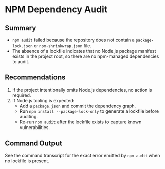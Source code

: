 # NPM Dependency Audit

## Summary
- `npm audit` failed because the repository does not contain a `package-lock.json` or `npm-shrinkwrap.json` file.
- The absence of a lockfile indicates that no Node.js package manifest exists in the project root, so there are no npm-managed dependencies to audit.

## Recommendations
1. If the project intentionally omits Node.js dependencies, no action is required.
2. If Node.js tooling is expected:
   - Add a `package.json` and commit the dependency graph.
   - Run `npm install --package-lock-only` to generate a lockfile before auditing.
   - Re-run `npm audit` after the lockfile exists to capture known vulnerabilities.

## Command Output
See the command transcript for the exact error emitted by `npm audit` when no lockfile is present.
